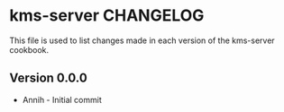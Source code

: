 kms-server CHANGELOG
====================

This file is used to list changes made in each version of the kms-server cookbook.

## Version 0.0.0
- Annih - Initial commit
